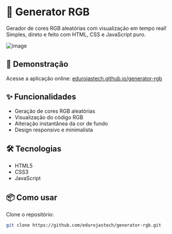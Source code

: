 # 🎨 Generator RGB

Gerador de cores RGB aleatórias com visualização em tempo real!  
Simples, direto e feito com HTML, CSS e JavaScript puro.

![image](https://github.com/user-attachments/assets/4dbce4f3-9896-4994-a80a-11b36fc9c334)


## 🚀 Demonstração

Acesse a aplicação online: [edurojastech.github.io/generator-rgb](https://edurojastech.github.io/generator-rgb)

## ✨ Funcionalidades

- Geração de cores RGB aleatórias
- Visualização do código RGB
- Alteração instantânea da cor de fundo
- Design responsivo e minimalista

## 🛠️ Tecnologias

- HTML5
- CSS3
- JavaScript

## 📦 Como usar

Clone o repositório:

```bash
git clone https://github.com/edurojastech/generator-rgb.git
